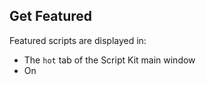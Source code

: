<meta sectionIndex="2">
<meta url="https://github.com/johnlindquist/kit/discussions/803">
<meta id="D_kwDOEu7MBc4AP9TZ">
<meta title="Get Featured">
<meta section="Share Scripts">
<meta i="0">    
<meta path="docs/get-featured">

## Get Featured

Featured scripts are displayed in:

- The `hot` tab of the Script Kit main window
- On
